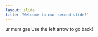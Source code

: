 ```yaml
---
layout: slide
title: "Welcome to our second slide!"
---
```

ur mum gae
Use the left arrow to go back!
